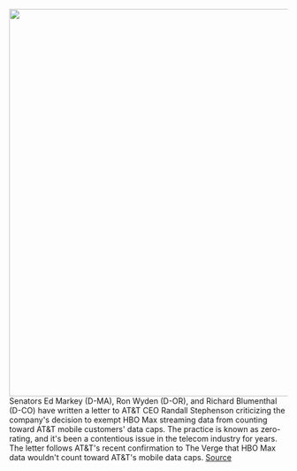 <img src='https://cdn.vox-cdn.com/thumbor/0GnGgZKEKx-KCIrH0jaVMwiLZNc=/0x0:6000x4000/1200x800/filters:focal(2477x586:3437x1546)/cdn.vox-cdn.com/uploads/chorus_image/image/66897179/1195734424.jpg.0.jpg' width='700px' /><br/>
Senators Ed Markey (D-MA), Ron Wyden (D-OR), and Richard Blumenthal (D-CO) have written a letter to AT&T CEO Randall Stephenson criticizing the company's decision to exempt HBO Max streaming data from counting toward AT&T mobile customers' data caps. The practice is known as zero-rating, and it's been a contentious issue in the telecom industry for years. The letter follows AT&T's recent confirmation to The Verge that HBO Max data wouldn't count toward AT&T's mobile data caps.
<a href='https://www.theverge.com/2020/6/4/21280914/sen-ed-markey-at-t-zero-rating-hbo-max-net-neutrality'> Source <a/>